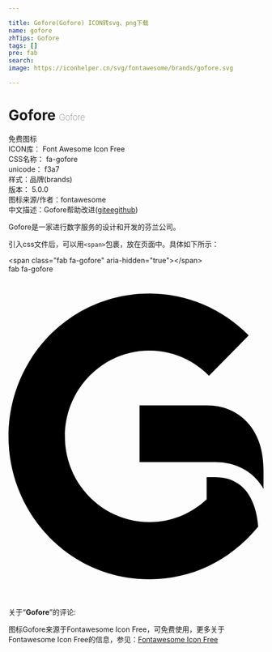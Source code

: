 ```yaml
---

title: Gofore(Gofore) ICON转svg、png下载
name: gofore
zhTips: Gofore
tags: []
pre: fab
search: 
image: https://iconhelper.cn/svg/fontawesome/brands/gofore.svg

---
```


# Gofore  <small style="font-size: 60%;font-weight: 100">Gofore</small>


<div class="detail-page">
<p>
<span><span class="badge-success badge">免费图标</span> </span>
<br/>
<span>
ICON库：
<span class="badge-secondary badge">Font Awesome Icon Free</span> 
</span>
<br/>
<span>
CSS名称：
<span class="badge-secondary badge">fa-gofore</span> 
</span>
<br/>
<span>
unicode：
<span class="badge-secondary badge">f3a7</span> 
<copy-btn content='f3a7' btn-title=""></copy-btn>
<copy-btn :content='String.fromCodePoint(parseInt("f3a7", 16))' btn-title="复制U"></copy-btn>
</span><br/><span>样式：<span class="badge-light badge">品牌(brands)</span></span>
<br/>
<span>
版本：
<span class="badge-secondary badge">5.0.0</span> 
</span>
<br/>
<span>图标来源/作者：<span class="badge-light badge">fontawesome</span></span> 
<br/>
<span class="zh-detail">中文描述：<span class="badge-primary badge">Gofore</span><span class="help-link"><span>帮助改进</span>(<a href="https://gitee.com/liuwave/icon-helper/edit/master/json/fontawesome/brands/gofore.json" target="_blank" rel="noopener noreferrer">gitee</a><a href="https://github.com/liuwave/icon-helper/edit/master/json/fontawesome/brands/gofore.json" target="_blank" rel="noopener noreferrer">github</a></span>)</span><br/>
</p>
</div><div class="description description alert alert-light">Gofore是一家进行数字服务的设计和开发的芬兰公司。</div>
<div class="alert alert-dark">
  <i class="fab fa-gofore fa-xs"></i>
  <i class="fab fa-gofore fa-sm"></i>
  <i class="fab fa-gofore fa-lg"></i>
  <i class="fab fa-gofore fa-2x"></i>
  <i class="fab fa-gofore fa-3x"></i>
  <i class="fab fa-gofore fa-5x"></i>
  <i class="fab fa-gofore fa-7x"></i>
</div>
<div>
  <p>引入css文件后，可以用<code>&lt;span&gt;</code>包裹，放在页面中。具体如下所示：    
  </p>
  <div class="alert alert-primary" style="font-size: 14px">
    &lt;span class="fab fa-gofore" aria-hidden="true"&gt;&lt;/span&gt;
    <copy-btn content='<span class="fab fa-gofore" aria-hidden="true"></span>'></copy-btn>
  </div>
  <div class="alert alert-secondary">
    <i class="fab fa-gofore"
    style="font-size: 24px"
    aria-hidden="true"></i> fab fa-gofore
    <copy-btn content="fab fa-gofore" btn-title="复制图标名称"></copy-btn>
  </div>
</div>
<div id="svg" class="svg-wrap">
<svg xmlns="http://www.w3.org/2000/svg" viewBox="0 0 400 512"><path d="M324 319.8h-13.2v34.7c-24.5 23.1-56.3 35.8-89.9 35.8-73.2 0-132.4-60.2-132.4-134.4 0-74.1 59.2-134.4 132.4-134.4 35.3 0 68.6 14 93.6 39.4l62.3-63.3C335 55.3 279.7 32 220.7 32 98 32 0 132.6 0 256c0 122.5 97 224 220.7 224 63.2 0 124.5-26.2 171-82.5-2-27.6-13.4-77.7-67.7-77.7zm-12.1-112.5H205.6v89H324c33.5 0 60.5 15.1 76 41.8v-30.6c0-65.2-40.4-100.2-88.1-100.2z"/></svg>
</div>
<detail full-name='fa-gofore'></detail>
<div class="icon-detail__container">
<p>关于“<b>Gofore</b>”的评论:</p>
</div>
<Vssue title="关于“Gofore”的评论" />    
<div><p>图标Gofore来源于Fontawesome Icon Free，可免费使用，更多关于  Fontawesome Icon Free的信息，参见：<a target="_blank" href="https://iconhelper.cn/fontawesome.html">Fontawesome Icon Free</a>
</p></div>
